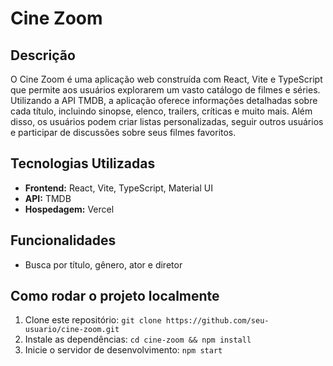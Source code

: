 # Cine Zoom

## Descrição
O Cine Zoom é uma aplicação web construída com React, Vite e TypeScript que permite aos usuários explorarem um vasto catálogo de filmes e séries. Utilizando a API TMDB, a aplicação oferece informações detalhadas sobre cada título, incluindo sinopse, elenco, trailers, críticas e muito mais. Além disso, os usuários podem criar listas personalizadas, seguir outros usuários e participar de discussões sobre seus filmes favoritos.

## Tecnologias Utilizadas
* **Frontend:** React, Vite, TypeScript, Material UI
* **API:** TMDB
* **Hospedagem:** Vercel

## Funcionalidades
* Busca por título, gênero, ator e diretor
  

## Como rodar o projeto localmente
1. Clone este repositório: `git clone https://github.com/seu-usuario/cine-zoom.git`
2. Instale as dependências: `cd cine-zoom && npm install`
3. Inicie o servidor de desenvolvimento: `npm start`
